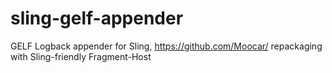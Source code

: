 # sling-gelf-appender
GELF Logback appender for Sling, https://github.com/Moocar/ repackaging with Sling-friendly Fragment-Host
